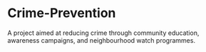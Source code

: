 # Crime-Prevention
A project aimed at reducing crime through community education, awareness campaigns, and neighbourhood watch programmes.
